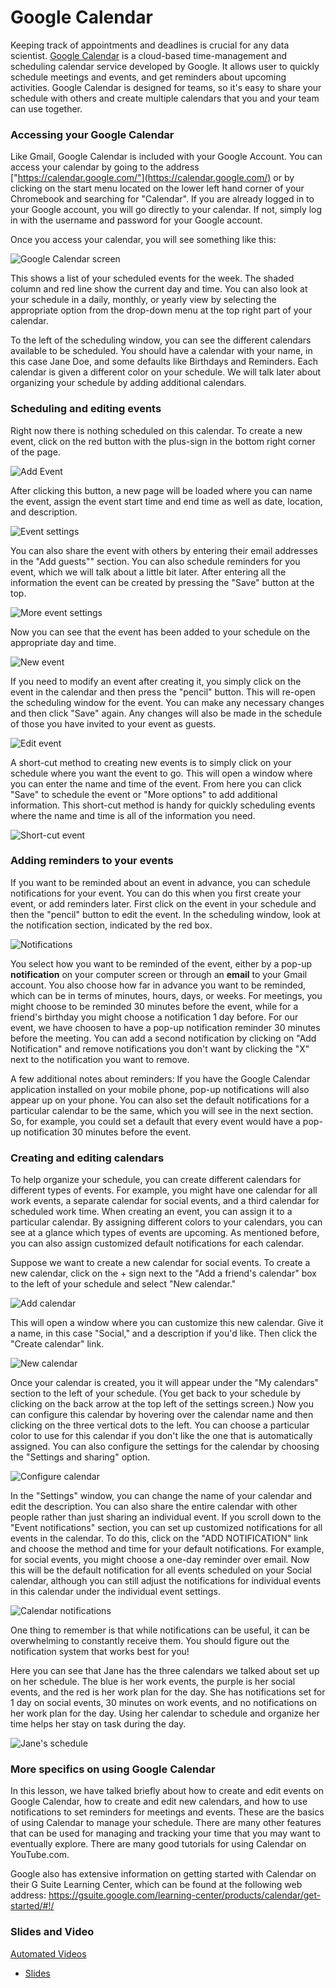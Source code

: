 # Google Calendar

Keeping track of appointments and deadlines is crucial for any data scientist.  [Google Calendar](https://calendar.google.com/) is a cloud-based time-management and scheduling calendar service developed by Google. It allows user to quickly schedule meetings and events, and get reminders about upcoming activities.  Google Calendar is designed for teams, so it's easy to share your schedule with others and create multiple calendars that you and your team can use together.

### Accessing your Google Calendar

Like Gmail, Google Calendar is included with your Google Account.  You can access your calendar by going to the address ["https://calendar.google.com/"](https://calendar.google.com/) or by clicking on the start menu located on the lower left hand corner of your Chromebook and searching for "Calendar". If you are already logged in to your Google account, you will go directly to your calendar.  If not, simply log in with the username and password for your Google account.

Once you access your calendar, you will see something like this:


![Google Calendar screen](https://docs.google.com/presentation/d/1t74f2Xf4h8Hoq8wK2LdI4H35d57Ty8Vpm1ifMuD5y9o/export/png?id=1t74f2Xf4h8Hoq8wK2LdI4H35d57Ty8Vpm1ifMuD5y9o&pageid=g3500b71ba7_0_0)

This shows a list of your scheduled events for the week. The shaded column and red line show the current day and time.  You can also look at your schedule in a daily, monthly, or yearly view by selecting the appropriate option from the drop-down menu at the top right part of your calendar.

To the left of the scheduling window, you can see the different calendars available to be scheduled.  You should have a calendar with your name, in this case Jane Doe, and some defaults like Birthdays and Reminders.  Each calendar is given a different color on your schedule.  We will talk later about organizing your schedule by adding additional calendars.

### Scheduling and editing events

Right now there is nothing scheduled on this calendar.  To create a new event, click on the red button with the plus-sign in the bottom right corner of the page.


![Add Event](https://docs.google.com/presentation/d/1t74f2Xf4h8Hoq8wK2LdI4H35d57Ty8Vpm1ifMuD5y9o/export/png?id=1t74f2Xf4h8Hoq8wK2LdI4H35d57Ty8Vpm1ifMuD5y9o&pageid=g39e0766487_3_10)

After clicking this button, a new page will be loaded where you can name the event, assign the event start time and end time as well as date, location, and description.


![Event settings](https://docs.google.com/presentation/d/1t74f2Xf4h8Hoq8wK2LdI4H35d57Ty8Vpm1ifMuD5y9o/export/png?id=1t74f2Xf4h8Hoq8wK2LdI4H35d57Ty8Vpm1ifMuD5y9o&pageid=g3500b71ba7_0_11)

You can also share the event with others by entering their email addresses in the "Add guests"" section.  You can also schedule reminders for you event, which we will talk about a little bit later.  After entering all the information the event can be created by pressing the "Save" button at the top.


![More event settings](https://docs.google.com/presentation/d/1t74f2Xf4h8Hoq8wK2LdI4H35d57Ty8Vpm1ifMuD5y9o/export/png?id=1t74f2Xf4h8Hoq8wK2LdI4H35d57Ty8Vpm1ifMuD5y9o&pageid=g39e0766487_3_41)

Now you can see that the event has been added to your schedule on the appropriate day and time.  


![New event](https://docs.google.com/presentation/d/1t74f2Xf4h8Hoq8wK2LdI4H35d57Ty8Vpm1ifMuD5y9o/export/png?id=1t74f2Xf4h8Hoq8wK2LdI4H35d57Ty8Vpm1ifMuD5y9o&pageid=g398380a613_0_20)

If you need to modify an event after creating it, you simply click on the event in the calendar and then press the "pencil" button.  This will re-open the scheduling window for the event.  You can make any necessary changes and then click "Save" again.  Any changes will also be made in the schedule of those you have invited to your event as guests.


![Edit event](https://docs.google.com/presentation/d/1t74f2Xf4h8Hoq8wK2LdI4H35d57Ty8Vpm1ifMuD5y9o/export/png?id=1t74f2Xf4h8Hoq8wK2LdI4H35d57Ty8Vpm1ifMuD5y9o&pageid=g398380a613_0_28)

A short-cut method to creating new events is to simply click on your schedule where you want the event to go.  This will open a window where you can enter the name and time of the event.  From here you can click "Save" to schedule the event or "More options" to add additional information.  This short-cut method is handy for quickly scheduling events where the name and time is all of the information you need.


![Short-cut event](https://docs.google.com/presentation/d/1t74f2Xf4h8Hoq8wK2LdI4H35d57Ty8Vpm1ifMuD5y9o/export/png?id=1t74f2Xf4h8Hoq8wK2LdI4H35d57Ty8Vpm1ifMuD5y9o&pageid=g398380a613_0_39)


### Adding reminders to your events

If you want to be reminded about an event in advance, you can schedule notifications for your event.  You can do this when you first create your event, or add reminders later.  First click on the event in your schedule and then the "pencil" button to edit the event.  In the scheduling window, look at the notification section, indicated by the red box.  


![Notifications](https://docs.google.com/presentation/d/1t74f2Xf4h8Hoq8wK2LdI4H35d57Ty8Vpm1ifMuD5y9o/export/png?id=1t74f2Xf4h8Hoq8wK2LdI4H35d57Ty8Vpm1ifMuD5y9o&pageid=g398380a613_0_47)

You select how you want to be reminded of the event, either by a pop-up **notification** on your computer screen or through an **email** to your Gmail account.   You also choose how far in advance you want to be reminded, which can be in terms of minutes, hours, days, or weeks.  For meetings, you might choose to be reminded 30 minutes before the event, while for a friend's birthday you might choose a notification 1 day before.  For our event, we have choosen to have a pop-up notification reminder 30 minutes before the meeting.  You can add a second notification by clicking on "Add Notification" and remove notifications you don't want by clicking the "X" next to the notification you want to remove.

A few additional notes about reminders: If you have the Google Calendar application installed on your mobile phone, pop-up notifications will also appear up on your phone.  You can also set the default notifications for a particular calendar to be the same, which you will see in the next section.  So, for example, you could set a default that every event would have a pop-up notification 30 minutes before the event.

### Creating and editing calendars

To help organize your schedule, you can create different calendars for different types of events.  For example, you might have one calendar for all work events, a separate calendar for social events, and a third calendar for scheduled work time. When creating an event, you can assign it to a particular calendar. By assigning different colors to your calendars, you can see at a glance which types of events are upcoming. As mentioned before, you can also assign customized default notifications for each calendar.

Suppose we want to create a new calendar for social events.  To create a new calendar, click on the + sign next to the "Add a friend's calendar" box to the left of your schedule and select "New calendar."  


![Add calendar](https://docs.google.com/presentation/d/1t74f2Xf4h8Hoq8wK2LdI4H35d57Ty8Vpm1ifMuD5y9o/export/png?id=1t74f2Xf4h8Hoq8wK2LdI4H35d57Ty8Vpm1ifMuD5y9o&pageid=g398380a613_0_60)

This will open a window where you can customize this new calendar.  Give  it a name, in this case "Social," and a description if you'd like.  Then click the "Create calendar" link.


![New calendar](https://docs.google.com/presentation/d/1t74f2Xf4h8Hoq8wK2LdI4H35d57Ty8Vpm1ifMuD5y9o/export/png?id=1t74f2Xf4h8Hoq8wK2LdI4H35d57Ty8Vpm1ifMuD5y9o&pageid=g398380a613_0_74)

Once your calendar is created, you it will appear under the "My calendars" section to the left of your schedule.  (You get back to your schedule by clicking on the back arrow at the top left of the settings screen.)  Now you can configure this calendar by hovering over the calendar name and then clicking on the three vertical dots to the left.  You can choose a particular color to use for this calendar if you don't like the one that is automatically assigned.  You can also configure the settings for the calendar by choosing the "Settings and sharing" option.


![Configure calendar](https://docs.google.com/presentation/d/1t74f2Xf4h8Hoq8wK2LdI4H35d57Ty8Vpm1ifMuD5y9o/export/png?id=1t74f2Xf4h8Hoq8wK2LdI4H35d57Ty8Vpm1ifMuD5y9o&pageid=g398380a613_0_83)

In the "Settings" window, you can change the name of your calendar and edit the description.  You can also share the entire calendar with other people rather than just sharing an individual event.  If you scroll down to the "Event notifications" section, you can set up customized notifications for all events in the calendar.  To do this, click on the "ADD NOTIFICATION" link and choose the method and time for your default notifications.  For example, for social events, you might choose a one-day reminder over email. Now this will be the default notification for all events scheduled on your Social calendar, although you can still adjust the notifications for individual events in this calendar under the individual event settings.  


![Calendar notifications](https://docs.google.com/presentation/d/1t74f2Xf4h8Hoq8wK2LdI4H35d57Ty8Vpm1ifMuD5y9o/export/png?id=1t74f2Xf4h8Hoq8wK2LdI4H35d57Ty8Vpm1ifMuD5y9o&pageid=g398380a613_0_106)

One thing to remember is that while notifications can be useful, it can be overwhelming to constantly receive them. You should figure out the notification system that works best for you!

Here you can see that Jane has the three calendars we talked about set up on her schedule.  The blue is her work events, the purple is her social events, and the red is her work plan for the day.  She has notifications set for 1 day on social events, 30 minutes on work events, and no notifications on her work plan for the day.  Using her calendar to schedule and organize her time helps her stay on task during the day.


![Jane's schedule](https://docs.google.com/presentation/d/1t74f2Xf4h8Hoq8wK2LdI4H35d57Ty8Vpm1ifMuD5y9o/export/png?id=1t74f2Xf4h8Hoq8wK2LdI4H35d57Ty8Vpm1ifMuD5y9o&pageid=g398380a613_0_127)

### More specifics on using Google Calendar

In this lesson, we have talked briefly about how to create and edit events on Google Calendar, how to create and edit new calendars, and how to use notifications to set reminders for meetings and events.  These are the basics of using Calendar to manage your schedule.  There are many other features that can be used for managing and tracking your time that you may want to eventually explore.  There are many good tutorials for using Calendar on YouTube.com.

Google also has extensive information on getting started with Calendar on their G Suite Learning Center, which can be found at the following web address: https://gsuite.google.com/learning-center/products/calendar/get-started/#!/

### Slides and Video

[Automated Videos](https://www.youtube.com/watch?v=oTwsFeh20FE)

* [Slides](https://docs.google.com/presentation/d/1t74f2Xf4h8Hoq8wK2LdI4H35d57Ty8Vpm1ifMuD5y9o/edit?usp=sharing)

